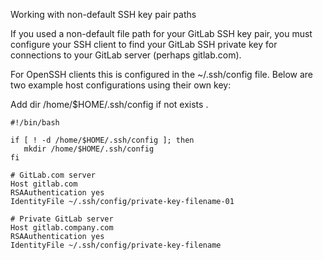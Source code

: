 Working with non-default SSH key pair paths

If you used a non-default file path for your GitLab SSH key pair, you must configure your SSH client to find your GitLab SSH private key for connections to your GitLab server (perhaps gitlab.com).

For OpenSSH clients this is configured in the ~/.ssh/config file. Below are two example host configurations using their own key:

Add dir /home/$HOME/.ssh/config if not exists . 

```
#!/bin/bash

if [ ! -d /home/$HOME/.ssh/config ]; then
   mkdir /home/$HOME/.ssh/config
fi

```



```
# GitLab.com server
Host gitlab.com
RSAAuthentication yes
IdentityFile ~/.ssh/config/private-key-filename-01

# Private GitLab server
Host gitlab.company.com
RSAAuthentication yes
IdentityFile ~/.ssh/config/private-key-filename

```